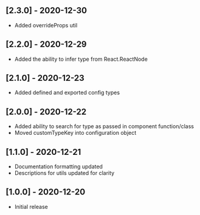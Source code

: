 ## [2.3.0] - 2020-12-30
- Added overrideProps util

## [2.2.0] - 2020-12-29
- Added the ability to infer type from React.ReactNode

## [2.1.0] - 2020-12-23
- Added defined and exported config types

## [2.0.0] - 2020-12-22
- Added ability to search for type as passed in component function/class
- Moved customTypeKey into configuration object

## [1.1.0] - 2020-12-21
- Documentation formatting updated
- Descriptions for utils updated for clarity

## [1.0.0] - 2020-12-20
- Initial release